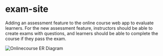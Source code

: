 # exam-site
Adding an assessment feature to the online course web app to evaluate learners. For the new assessment feature, instructors should be able to create exams with questions, and learners should be able to complete the course if they pass the exam. 

![Onlinecourse ER Diagram](https://github.com/ibm-developer-skills-network/final-cloud-app-with-database/blob/master/static/media/course_images/onlinecourse_app_er.png)
